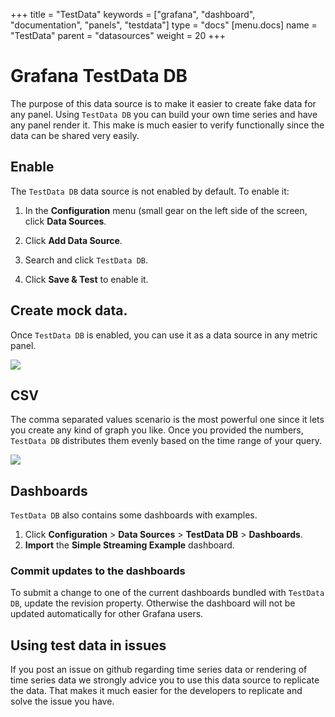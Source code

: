 +++
title = "TestData"
keywords = ["grafana", "dashboard", "documentation", "panels", "testdata"]
type = "docs"
[menu.docs]
name = "TestData"
parent = "datasources"
weight = 20
+++


# Grafana TestData DB

The purpose of this data source is to make it easier to create fake data for any panel.
Using `TestData DB` you can build your own time series and have any panel render it.
This make is much easier to verify functionally since the data can be shared very easily.

## Enable

The `TestData DB` data source is not enabled by default. To enable it: 
1. In the **Configuration** menu (small gear on the left side of the screen, click **Data Sources**. 

1. Click **Add Data Source**.
2. Search and click `TestData DB`.
3. Click **Save & Test** to enable it.

## Create mock data.

Once `TestData DB` is enabled, you can use it as a data source in any metric panel.

![](/img/docs/v41/test_data_add.png)

## CSV

The comma separated values scenario is the most powerful one since it lets you create any kind of graph you like.
Once you provided the numbers, `TestData DB` distributes them evenly based on the time range of your query.

![](/img/docs/v41/test_data_csv_example.png)

## Dashboards

`TestData DB` also contains some dashboards with examples. 
1. Click **Configuration** > **Data Sources** > **TestData DB** > **Dashboards**.
1. **Import** the **Simple Streaming Example** dashboard.

### Commit updates to the dashboards

To submit a change to one of the current dashboards bundled with `TestData DB`, update the revision property.
Otherwise the dashboard will not be updated automatically for other Grafana users.

## Using test data in issues

If you post an issue on github regarding time series data or rendering of time series data we strongly advice you to use this data source to replicate the data.
That makes it much easier for the developers to replicate and solve the issue you have.
